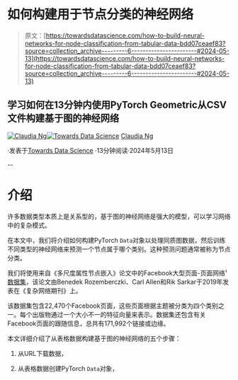 # 如何构建用于节点分类的神经网络

> 原文：[https://towardsdatascience.com/how-to-build-neural-networks-for-node-classification-from-tabular-data-bdd07ceaef83?source=collection_archive---------6-----------------------#2024-05-13](https://towardsdatascience.com/how-to-build-neural-networks-for-node-classification-from-tabular-data-bdd07ceaef83?source=collection_archive---------6-----------------------#2024-05-13)

## 学习如何在13分钟内使用PyTorch Geometric从CSV文件构建基于图的神经网络

[](https://ds-claudia.medium.com/?source=post_page---byline--bdd07ceaef83--------------------------------)[![Claudia Ng](../Images/81d7927943f38f6303690cfd5676c8fd.png)](https://ds-claudia.medium.com/?source=post_page---byline--bdd07ceaef83--------------------------------)[](https://towardsdatascience.com/?source=post_page---byline--bdd07ceaef83--------------------------------)[![Towards Data Science](../Images/a6ff2676ffcc0c7aad8aaf1d79379785.png)](https://towardsdatascience.com/?source=post_page---byline--bdd07ceaef83--------------------------------) [Claudia Ng](https://ds-claudia.medium.com/?source=post_page---byline--bdd07ceaef83--------------------------------)

·发表于[Towards Data Science](https://towardsdatascience.com/?source=post_page---byline--bdd07ceaef83--------------------------------) ·13分钟阅读·2024年5月13日

--

# 介绍

许多数据类型本质上是关系型的，基于图的神经网络是强大的模型，可以学习网络中的复杂模式。

在本文中，我们将介绍如何构建PyTorch `Data`对象以处理同质图数据，然后训练不同类型的神经网络来预测一个节点属于哪个类别。这种预测问题通常被称为节点分类。

我们将使用来自《多尺度属性节点嵌入》论文中的Facebook大型页面-页面网络¹ [数据集](https://snap.stanford.edu/data/facebook-large-page-page-network.html)，该论文由Benedek Rozemberczki、Carl Allen和Rik Sarkar于2019年发表在《复杂网络期刊》上。

该数据集包含22,470个Facebook页面，这些页面根据主题被分类为四个类别之一。每个出版物通过一个大小不一的特征向量来表示。数据集还包含有关Facebook页面的跟随信息，总共有171,992个链接或边缘。

本文详细介绍了从表格数据构建基于图的神经网络的五个步骤：

1) 从URL下载数据，

2) 从表格数据创建PyTorch `Data`对象，
